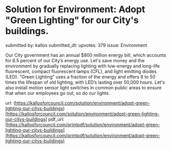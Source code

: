 # Solution for Environment: Adopt "Green Lighting" for our City's buildings. #

submitted by: kallos
submitted_dt: 
upvotes: 379
issue: Environment

Our City government has an annual $800 million energy bill, which accounts for 6.5 percent of our City’s energy use. Let's save money and the environment by gradually replacing lighting with low-energy and long-life fluorescent, compact fluorescent lamps (CFL), and light emitting diodes (LED). “Green Lighting” uses a fraction of the energy and offers 8 to 50 times the lifespan of old lighting, with LED’s lasting over 50,000 hours. Let's also install motion sensor light switches in common public areas to ensure that when our employees go out, so do our lights.

url: (https://kallosforcouncil.com/solution/environment/adopt-green-lighting-our-citys-buildings)[https://kallosforcouncil.com/solution/environment/adopt-green-lighting-our-citys-buildings]
pdf_url: [https://kallosforcouncil.com/printpdf/solution/environment/adopt-green-lighting-our-citys-buildings](https://kallosforcouncil.com/printpdf/solution/environment/adopt-green-lighting-our-citys-buildings)